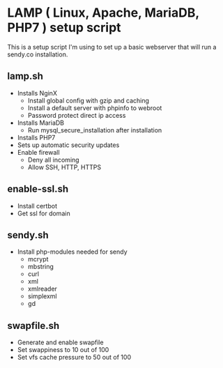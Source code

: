 # LAMP ( Linux, Apache, MariaDB, PHP7 ) setup script

This is a setup script I'm using to set up a basic webserver that will run a sendy.co installation.

## lamp.sh

- Installs NginX
    + Install global config with gzip and caching
    + Install a default server with phpinfo to webroot
    + Password protect direct ip access
- Installs MariaDB
    + Run mysql_secure_installation after installation
- Installs PHP7
- Sets up automatic security updates
- Enable firewall
    + Deny all incoming
    + Allow SSH, HTTP, HTTPS

## enable-ssl.sh
- Install certbot
- Get ssl for domain

## sendy.sh

- Install php-modules needed for sendy
    + mcrypt
    + mbstring
    + curl
    + xml
    + xmlreader
    + simplexml
    + gd

## swapfile.sh

- Generate and enable swapfile
- Set swappiness to 10 out of 100
- Set vfs cache pressure to 50 out of 100